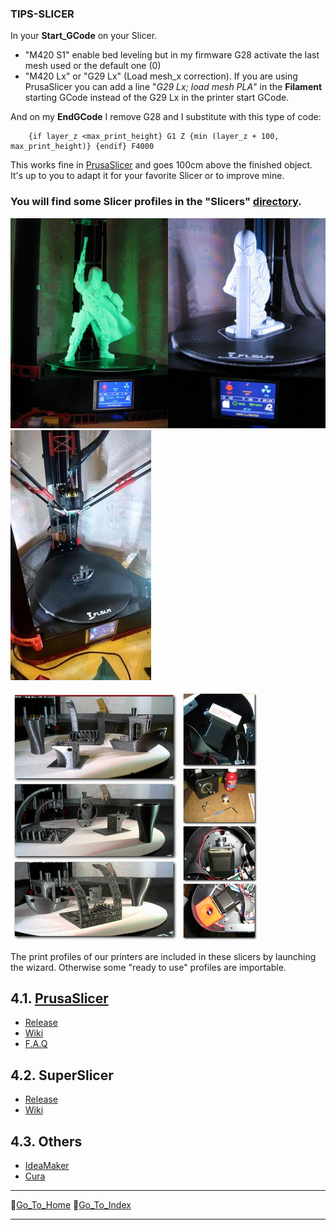 ### **TIPS-SLICER** 
  
  In your **Start_GCode** on your Slicer.
  - "M420 S1" enable bed leveling but in my firmware G28 activate the last mesh used or the default one (0)
  - "M420 Lx" or "G29 Lx" (Load mesh_x correction). 
    If you are using PrusaSlicer you can add a line "*G29 Lx; load mesh PLA*" in the **Filament** starting GCode instead of the G29 Lx in the printer start GCode.

  And on my **EndGCode** I remove G28 and I substitute with this type of code:

        {if layer_z <max_print_height} G1 Z {min (layer_z + 100, max_print_height)} {endif} F4000

  This works fine in [PrusaSlicer](https://help.prusa3d.com/en/article/macros_1775) and goes 100cm above the finished object. It's up to you to adapt it for your favorite Slicer or to improve mine.

  ### **You will find some Slicer profiles in the "Slicers" [directory](https://github.com/Foxies-CSTL/Marlin_2.0.x/tree/Firmwares/Slicers).** 

![Final_Print](./images/Final.png)
![Presentation](./images/Final2.jpg)

![Tests](./images/Tests.png)
![MotorMounts](./images/BottomPulley.png)


The print profiles of our printers are included in these slicers by launching the wizard.
Otherwise some "ready to use" profiles are importable.

## 4.1. [PrusaSlicer](4.1.Prusa-Slicer)
  
  - [Release](https://github.com/prusa3d/PrusaSlicer/releases)
  - [Wiki](https://github.com/prusa3d/PrusaSlicer/wiki)
  - [F.A.Q](https://help.prusa3d.com/en/article/faq-prusaslicer_1789)

## 4.2. SuperSlicer

  - [Release](https://github.com/supermerill/SuperSlicer/releases)
  - [Wiki](https://github.com/supermerill/SuperSlicer/wiki)

## 4.3. Others
  
  - [IdeaMaker](https://www.raise3d.com/download/)
  - [Cura](https://ultimaker.com/software/ultimaker-cura)


***  
🚸[Go_To_Home](Home)                                   🚸[Go_To_Index](_Sidebar)
***